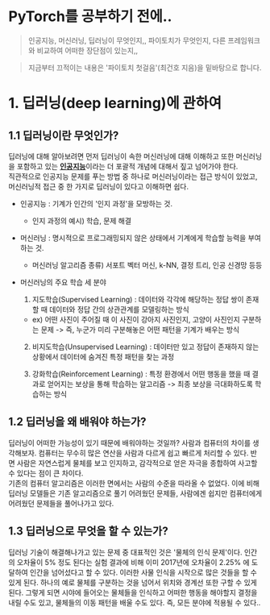 # PyTorch를 공부하기 전에..
> 인공지능, 머신러닝, 딥러닝이 무엇인지,,
> 파이토치가 무엇인지, 다른 프레임워크와 비교하여 어떠한 장단점이 있는지,,

> 지금부터 끄적이는 내용은 '파이토치 첫걸음'(최건호 지음)을 밑바탕으로 합니다.

# 1. 딥러닝(deep learning)에 관하여
## 1.1 딥러닝이란 무엇인가?
딥러닝에 대해 알아보려면 먼저 딥러닝이 속한 머신러닝에 대해 이해하고 또한 머신러닝을 포함하고 있는 [**인공지능**](https://cloud.google.com/learn/what-is-artificial-intelligence?hl=ko)이라는 더 포괄적 개념에 대해서 짚고 넘어가야 한다.  
직관적으로 인공지능 문제를 푸는 방법 중 하나로 머신러닝이라는 접근 방식이 있었고, 머신러닝적 접근 중 한 가지로 딥러닝이 있다고 이해하면 쉽다.
  - 인공지능 : 기계가 인간의 '인지 과정'을 모방하는 것.
    - 인지 과정의 예시) 학습, 문제 해결
  - 머신러닝 : 명시적으로 프로그래밍되지 않은 상태에서 기계에게 학습할 능력을 부여하는 것.
    - 머신러닝 알고리즘 종류) 서포트 벡터 머신, k-NN, 결정 트리, 인공 신경망 등등
  - 머신러닝의 주요 학습 세 분야
    1. 지도학습(Supervised Learning) : 데이터와 각각에 해당하는 정답 쌍이 존재할 때 데이터와 정답 간의 상관관계를 모델링하는 방식  
      - ex) 어떤 사진이 주어질 때 이 사진이 강아지 사진인지, 고양이 사진인지 구분하는 문제 -> 즉, 누군가 미리 구분해놓은 어떤 패턴을 기계가 배우는 방식  

    2. 비지도학습(Unsupervised Learning) : 데이터만 있고 정답이 존재하지 않는 상황에서 데이터에 숨겨진 특정 패턴을 찾는 과정  

    3. 강화학습(Reinforcement Learning) :  특정 환경에서 어떤 행동을 했을 때 결과로 얻어지는 보상을 통해 학습하는 알고리즘 -> 최종 보상을 극대화하도록 학습하는 방식  

## 1.2 딥러닝을 왜 배워야 하는가?
딥러닝이 어떠한 가능성이 있기 때문에 배워야하는 것일까? 사람과 컴퓨터의 차이를 생각해보자. 컴퓨터는 무수히 많은 연산을 사람과 다르게 쉽고 빠르게 처리할 수 있다. 반면 사람은 자연스럽게 물체를 보고 인지하고, 감각적으로 얻은 자극을 종합하여 사고할 수 있다는 점이 큰 차이다.  
기존의 컴퓨터 알고리즘은 이러한 면에서는 사람의 수준을 따라올 수 없었다. 이에 비해 딥러닝 모델들은 기존 알고리즘으로 풀기 어려웠던 문제들, 사람에겐 쉽지만 컴퓨터에게 어려웠던 문제들을 풀어나가고 있다. 

## 1.3 딥러닝으로 무엇을 할 수 있는가?
딥러닝 기술이 해결해나가고 있는 문제 중 대표적인 것은 '물체의 인식 문제'이다. 인간의 오차율이 5% 정도 된다는 실험 결과에 비해 이미 2017년에 오차율이 2.25% 에 도달하여 인간을 넘어섰다고 할 수 있다.
이러한 사물 인식을 시작으로 많은 것들을 할 수 있게 된다. 하나의 예로 물체를 구분하는 것을 넘어서 위치와 경계선 또한 구할 수 있게 된다. 그렇게 되면 시야에 들어오는 물체들을 인식하고 어떠한 행동을 해야할지 결정을 내릴 수도 있고, 물체들의 이동 패턴을 배울 수도 있다. 즉, 모든 분야에 적용될 수 있다..


